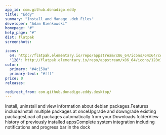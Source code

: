 ```yaml
---
app_id: com.github.donadigo.eddy
title: "Eddy"
summary: "Install and Manage .deb Files"
developer: "Adam Bieńkowski"
homepage: "#"
help_page: "#"
dist: flatpak
screenshots:

icons:
  64: http://flatpak.elementary.io/repo/appstream/x86_64/icons/64x64/com.github.donadigo.eddy.png
  '128': http://flatpak.elementary.io/repo/appstream/x86_64/icons/128x128/com.github.donadigo.eddy.png
color:
  primary: "#4c158a"
  primary-text: "#fff"
price: 0
releases:

redirect_from: com.github.donadigo.eddy.desktop/
---
```


Install, uninstall and view information about debian packages.Features include:Install multiple packages at onceUpgrade and downgrade existing packagesLoad all packages automatically from your Downloads folderView history of previously installed appsComplete system integration including notifications and progress bar in the dock